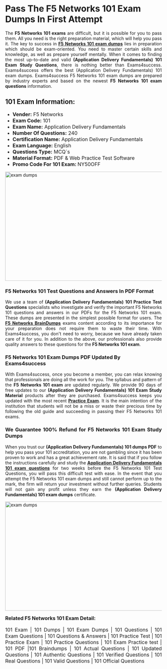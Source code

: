 <h1><strong><strong>Pass The F5 Networks 101 Exam Dumps In First Attempt</strong></strong></h1> <p style="text-align:justify">The <strong>F5 Networks 101 exams</strong> are difficult, but it is possible for you to pass them. All you need is the right preparation material, which will help you pass it. The key to success in <a href="https://www.exams4success.com/f5-networks/101-pdf-exam-dumps"><strong>F5 Networks 101 exam dumps</strong></a> lies in preparation which should be exam-oriented. You need to master certain skills and knowledge, as well as prepare yourself mentally. When it comes to finding the most up-to-date and valid <strong>(Application Delivery Fundamentals) 101 Exam Study Questions</strong>, there is nothing better than Exams4success. Exams4success offers the best (Application Delivery Fundamentals) 101 exam dumps. Exams4success F5 Networks 101 exam dumps are prepared by industry experts and based on the newest <strong>F5 Networks 101 exam questions</strong> information.</p> <h2><strong><strong>101 Exam Information:</strong></strong></h2> <ul> <li><span style="font-size:16px"><strong>Vender:</strong> F5 Networks</span></li> <li><span style="font-size:16px"><strong>Exam Code:</strong> 101</span></li> <li><span style="font-size:16px"><strong>Exam Name:</strong> Application Delivery Fundamentals</span></li> <li><span style="font-size:16px"><strong>Number Of Questions:</strong> 240</span></li> <li><span style="font-size:16px"><strong>Certification Name:</strong> Application Delivery Fundamentals</span></li> <li><span style="font-size:16px"><strong>Exam Language:</strong> English</span></li> <li><span style="font-size:16px"><strong>Questions Type:</strong> MCQ`s</span></li> <li><span style="font-size:16px"><strong>Material Format:</strong> PDF & Web Practice Test Software</span></li> <li><span style="font-size:16px"><strong>Promo Code For 101 Exam: </strong>NY50OFF</span></li> </ul> <p><a href="https://www.exams4success.com/f5-networks/101-pdf-exam-dumps" rel="no-follow"><img alt="exam dumps" src="https://www.certcollections.com/uploads/content/infrist1.png" style="height:350px; width:750px" /></a></p> <h3><strong>F5 Networks 101 Test Questions and Answers In PDF Format</strong></h3> <p style="text-align:justify">We use a team of <strong>(Application Delivery Fundamentals) 101 Practice Test Questions</strong> specialists who investigate and verify the important F5 Networks 101 questions and answers in our PDFs for the F5 Networks 101 exam. These dumps are presented in the simplest possible format for users. The <a href="https://www.exams4success.com/f5-networks-exam-dumps"><strong>F5 Networks BrainDumps</strong></a> exams content according to its importance for your preparation does not require them to waste their time. With Exams4success, you don't need to worry, because we have already taken care of it for you. In addition to the above, our professionals also provide quality answers to these questions for the<strong> F5 Networks 101 exam</strong>.</p> <h3><strong> F5 Networks 101 Exam Dumps PDF Updated By Exams4success</strong></h3> <p style="text-align:justify">With Exams4success, once you become a member, you can relax knowing that professionals are doing all the work for you. The syllabus and pattern of the <strong>F5 Networks 101 exam </strong>are updated regularly. We provide 90 days of free updates to our <strong>(Application Delivery Fundamentals) 101 Exam Study Material</strong> products after they are purchased. Exams4success keeps you updated with the most recent <a href="https://www.exams4success.com/"><strong>Practice Exam</strong></a>. It is the main intention of the institution that students will not be a miss or waste their precious time by following the old guide and succeeding in passing their F5 Networks 101 exams.</p> <h3 style="text-align:justify"><strong>We Guarantee 100% Refund for F5 Networks 101 Exam Study Dumps</strong></h3> <p style="text-align:justify">When you trust our <strong>(Application Delivery Fundamentals) 101 dumps PDF</strong> to help you pass your 101 accreditation, you are not gambling since it has been proven to work and has a great achievement rate. It is said that if you follow the instructions carefully and study the <a href="https://www.exams4success.com/f5-networks/101-pdf-exam-dumps"><strong>Application Delivery Fundamentals 101 exam questions</strong></a> for two weeks before the F5 Networks 101 Test Questions, you will pass this difficult test with ease. In the event that you attempt the F5 Networks 101 exam dumps and still cannot perform up to the mark, the firm will return your investment without further queries. Students will not gain any profit unless they earn the <strong>(Application Delivery Fundamentals) 101 exam dumps</strong> certificate.</p> <p style="text-align:justify"><a href="https://www.exams4success.com/f5-networks/101-pdf-exam-dumps" rel="no-follow"><img alt="exam dumps" src="https://www.certcollections.com/uploads/content/free_demo1.png" style="height:350px; width:750px" /></a></p> <p style="text-align:justify"><span style="font-size:16px"><strong>Related F5 Networks 101 Exam Detail:</strong></span><br /> <br /> <span style="font-size:16px">101 Exam | 101 Dumps | 101 Exam Dumps | 101 Questions | 101 Exam Questions | 101 Questions & Answers | 101 Practice Test | 101 Practice Exam | 101 Practice Questions | 101 Exam Practice test | 101 PDF |101 Braindumps | 101 Actual Questions | 101 Updated Questions | 101 Authentic Questions | 101 Verified Questions | 101 Real Questions | 101 Valid Questions | 101 Official Questions</span></p>
